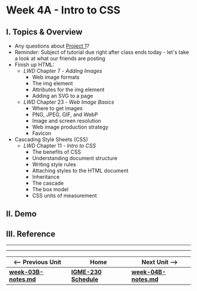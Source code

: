 # Week 4A - Intro to CSS

## I. Topics & Overview
- Any questions about [Project 1](../projects/project-1.md)?
- Reminder: Subject of tutorial due right after class ends today - let's take a look at what our friends are posting
- Finish up HTML:
  - *LWD* Chapter 7 - *Adding Images*
    - Web image formats
    - The img element
    - Attributes for the img element
    - Adding an SVG to a page
  - *LWD* Chapter 23 - *Web Image Basics*
    - Where to get images
    - PNG, JPEG, GIF, and WebP
    - Image and screen resolution
    - Web image production strategy
    - Favicon
 - Cascading Style Sheets (CSS)
   - *LWD* Chapter 11 - *Intro to CSS*
     - The benefits of CSS
     - Understanding document structure
     - Writing style rules
     - Attaching styles to the HTML document
     - Inheritance
     - The cascade
     - The box model
     - CSS units of measurement
   
 ## II. Demo
 
 ## III. Reference

<hr><hr>

| <-- Previous Unit | Home | Next Unit -->
| --- | --- | --- 
| [**week-03B-notes.md**](week-03B-notes.md)     |  [**IGME-230 Schedule**](../schedule.md) | [**week-04B-notes.md**](week-04B-notes.md)

